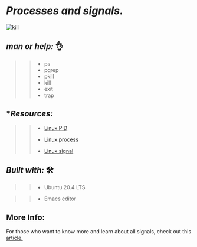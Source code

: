 # **_Processes and signals._**



![kill](https://user-images.githubusercontent.com/85587286/160527675-0ca250d5-5f9c-403a-af17-1218ab4696ab.jpeg)


## **_man or help:_** 👌

>> * ps
>> * pgrep
>> * pkill
>> * kill
>> * exit
>> * trap


## **_Resources:_*

>> * [Linux PID](http://www.linfo.org/pid.html)
>>
>> * [Linux process](https://www.thegeekstuff.com/2012/03/linux-processes-environment/)
>>
>> * [Linux signal](https://www.thegeekstuff.com/2012/03/linux-signals-fundamentals/)

## **_Built with:_**  🛠️

>> * Ubuntu 20.4 LTS

>> * Emacs editor


## **More Info:**

For those who want to know more and learn about all signals, check out this [article.](https://www.computerhope.com/unix/signals.htm)
